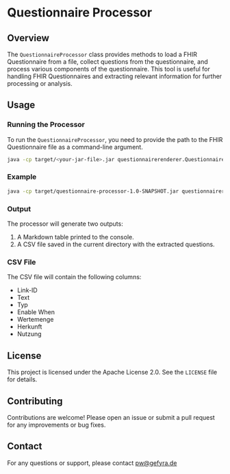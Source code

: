 # Questionnaire Processor

## Overview

The `QuestionnaireProcessor` class provides methods to load a FHIR Questionnaire from a file, collect questions from the questionnaire, and process various components of the questionnaire. This tool is useful for handling FHIR Questionnaires and extracting relevant information for further processing or analysis.

## Usage

### Running the Processor

To run the `QuestionnaireProcessor`, you need to provide the path to the FHIR Questionnaire file as a command-line argument.

```sh
java -cp target/<your-jar-file>.jar questionnairerenderer.QuestionnaireProcessor <path_to_questionnaire_file>
```

### Example

```sh
java -cp target/questionnaire-processor-1.0-SNAPSHOT.jar questionnairerenderer.QuestionnaireProcessor /path/to/questionnaire.json
```

### Output

The processor will generate two outputs:
1. A Markdown table printed to the console.
2. A CSV file saved in the current directory with the extracted questions.

### CSV File

The CSV file will contain the following columns:
- Link-ID
- Text
- Typ
- Enable When
- Wertemenge
- Herkunft
- Nutzung

## License

This project is licensed under the Apache License 2.0. See the `LICENSE` file for details.

## Contributing

Contributions are welcome! Please open an issue or submit a pull request for any improvements or bug fixes.

## Contact

For any questions or support, please contact pw@gefyra.de
